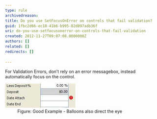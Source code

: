 ```yaml
---
type: rule
archivedreason: 
title: Do you use SetFocusOnError on controls that fail validation?
guid: 1fbc2d66-ec18-41b6-b995-82d097adb36f
uri: do-you-use-setfocusonerror-on-controls-that-fail-validation
created: 2012-11-27T09:07:08.0000000Z
authors: []
related: []
redirects: []

---
```



<div>For Validation Errors, don’t rely on an error messagebox, instead automatically focus on the control.</div>
<dl class="goodImage"><dt><img src="../../assets/GoodValidation.jpg" alt="" /></dt>
<dd>Figure: Good Example - Balloons also direct the eye</dd></dl>

<br><excerpt class='endintro'></excerpt><br>



